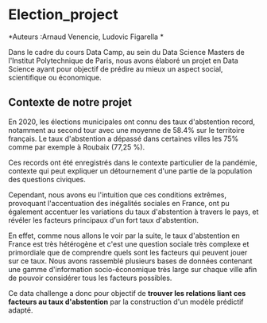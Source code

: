 ﻿# Election_project

*Auteurs :Arnaud Venencie, Ludovic Figarella *

Dans le cadre du cours Data Camp, au sein du Data Science Masters de l'Institut Polytechnique de Paris, nous avons élaboré un projet en Data Science ayant pour objectif de prédire au mieux un aspect social, scientifique ou économique.



## Contexte de notre projet

En 2020, les élections municipales ont connu des taux d'abstention record, notamment au second tour avec une moyenne de 58.4% sur le territoire français. Le taux d'abstention a dépassé dans certaines villes les 75% comme par exemple à Roubaix (77,25 %).

Ces records ont été enregistrés dans le contexte particulier de la pandémie, contexte qui peut expliquer un détournement d'une partie de la population des questions civiques. <br>

Cependant, nous avons eu l'intuition que ces conditions extrêmes, provoquant l'accentuation des inégalités sociales en France, ont pu également accentuer les variations du taux d'abstention à travers le pays, et révéler les facteurs principaux d'un fort taux d'abstention. <br>

En effet, comme nous allons le voir par la suite, le taux d'abstention en France est très hétérogène et c'est une question sociale très complexe et primordiale que de comprendre quels sont les facteurs qui peuvent jouer sur ce taux. 
Nous avons rassemblé plusieurs bases de données contenant une gamme d'information socio-économique très large sur chaque ville afin de pouvoir considérer tous les facteurs possibles. <br>

Ce data challenge a donc pour objectif de **trouver les relations liant ces facteurs au taux d'abstention** par la construction d'un modèle prédictif adapté.

